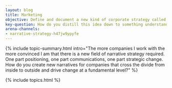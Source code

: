 ```yaml
---
layout: blog
title: Marketing
objective: Define and document a new kind of corporate strategy called narrative strategy.
key-question: How do you distill this idea down to something understandable and compelling that doesn't look like simple positioning work.
arena-channels:
- narrative-strategy-h47jw9ypyfe
---
```


{% include topic-summary.html intro="The more companies I work with the more convinced I am that there is a new field of narrative strategy required. One part positioning, one part communications, one part strategic change. How do you create new narratives for companies that cross the divide from inside to outside and drive change at a fundamental level?" %}

{% include topics.html %}
